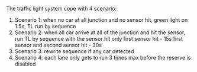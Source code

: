 The traffic light system cope with 4 scenario: 

1. Scenario 1: when no car at all junction and no sensor hit, green light on 1.5s, TL run by sequence
2. Scenario 2: when all car arrive at all of the junction and hit the sensor, run TL by sequence with the sensor hit
   only first sensor hit - 15s
   first sensor and second sensor hit - 30s
3. Scenario 3: rewrite sequence if any car detected
4. Scenario 4: each lane only gets to run 3 times max before the reserve is disabled

